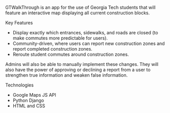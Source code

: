 GTWalkThrough is an app for the use of Georgia Tech students that will feature an interactive map displaying all current construction blocks.

Key Features
* Display exactly which entrances, sidewalks, and roads are closed (to make commutes more predictable for users).
* Community-driven, where users can report new construction zones and report completed construction zones.
* Reroute student commutes around construction zones.

Admins will also be able to manually implement these changes. They will also have the power of approving or declining a report from a user to strengthen true information and weaken false information.

Technologies
* Google Maps JS API
* Python Django
* HTML and CSS
